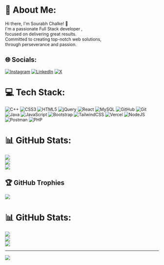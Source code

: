 # 💫 About Me:
Hi there, I'm Sourabh Chalke! 👋<br>I'm a passionate Full Stack developer ,<br>focused on delivering great results.<br>Committed to creating top-notch web solutions,<br>through perseverance and passion.


## 🌐 Socials:
[![Instagram](https://img.shields.io/badge/Instagram-%23E4405F.svg?logo=Instagram&logoColor=white)](https://instagram.com/https://www.instagram.com/_saurabh_chalke_/) [![LinkedIn](https://img.shields.io/badge/LinkedIn-%230077B5.svg?logo=linkedin&logoColor=white)](https://linkedin.com/in/www.linkedin.com/in/sourabh-chalke-b64216245) [![X](https://img.shields.io/badge/X-black.svg?logo=X&logoColor=white)](https://x.com/https://x.com/SaurabhChalke00?t=mFtZ65odEB9g-iVMK7r5uA&s=08) 

# 💻 Tech Stack:
![C++](https://img.shields.io/badge/c++-%2300599C.svg?style=for-the-badge&logo=c%2B%2B&logoColor=white) ![CSS3](https://img.shields.io/badge/css3-%231572B6.svg?style=for-the-badge&logo=css3&logoColor=white) ![HTML5](https://img.shields.io/badge/html5-%23E34F26.svg?style=for-the-badge&logo=html5&logoColor=white) ![jQuery](https://img.shields.io/badge/jquery-%230769AD.svg?style=for-the-badge&logo=jquery&logoColor=white) ![React](https://img.shields.io/badge/react-%2320232a.svg?style=for-the-badge&logo=react&logoColor=%2361DAFB) ![MySQL](https://img.shields.io/badge/mysql-4479A1.svg?style=for-the-badge&logo=mysql&logoColor=white) ![GitHub](https://img.shields.io/badge/github-%23121011.svg?style=for-the-badge&logo=github&logoColor=white) ![Git](https://img.shields.io/badge/git-%23F05033.svg?style=for-the-badge&logo=git&logoColor=white) ![Java](https://img.shields.io/badge/java-%23ED8B00.svg?style=for-the-badge&logo=openjdk&logoColor=white) ![JavaScript](https://img.shields.io/badge/javascript-%23323330.svg?style=for-the-badge&logo=javascript&logoColor=%23F7DF1E) ![Bootstrap](https://img.shields.io/badge/bootstrap-%238511FA.svg?style=for-the-badge&logo=bootstrap&logoColor=white) ![TailwindCSS](https://img.shields.io/badge/tailwindcss-%2338B2AC.svg?style=for-the-badge&logo=tailwind-css&logoColor=white) ![Vercel](https://img.shields.io/badge/vercel-%23000000.svg?style=for-the-badge&logo=vercel&logoColor=white) ![NodeJS](https://img.shields.io/badge/node.js-6DA55F?style=for-the-badge&logo=node.js&logoColor=white) ![Postman](https://img.shields.io/badge/Postman-FF6C37?style=for-the-badge&logo=postman&logoColor=white) ![PHP](https://github-readme-stats.vercel.app/api/top-langs/?username=sourabh&theme=dark&hide_border=false&include_all_commits=false&count_private=false&layout=compact)

# 📊 GitHub Stats:
![](https://github-readme-stats.vercel.app/api?username=sourabh&theme=dark&hide_border=false&include_all_commits=false&count_private=false)<br/>
![](https://github-readme-streak-stats.herokuapp.com/?user=sourabh&theme=dark&hide_border=false)<br/>
![](https://github-readme-stats.vercel.app/api/top-langs/?username=sourabh&theme=dark&hide_border=false&include_all_commits=false&count_private=false&layout=compact)

## 🏆 GitHub Trophies
![](https://github-profile-trophy.vercel.app/?username=sourabh&theme=radical&no-frame=false&no-bg=false&margin-w=4)

# 📊 GitHub Stats:
![](https://github-readme-stats.vercel.app/api?username=sourabhchalke&theme=dark&hide_border=false&include_all_commits=false&count_private=false)<br/>
![](https://github-readme-streak-stats.herokuapp.com/?user=sourabhchalke&theme=dark&hide_border=false)<br/>
![](https://github-readme-stats.vercel.app/api/top-langs/?username=sourabhchalke&theme=dark&hide_border=false&include_all_commits=false&count_private=false&layout=compact)

---
[![](https://visitcount.itsvg.in/api?id=sourabhchalke&icon=0&color=0)](https://visitcount.itsvg.in)

<!-- Proudly created with GPRM ( https://gprm.itsvg.in ) -->

<!--
**sourabhchalke/sourabhchalke** is a ✨ _special_ ✨ repository because its `README.md` (this file) appears on your GitHub profile.

Here are some ideas to get you started:

- 🔭 I’m currently working on ...
- 🌱 I’m currently learning ...
- 👯 I’m looking to collaborate on ...
- 🤔 I’m looking for help with ...
- 💬 Ask me about ...
- 📫 How to reach me: ...
- 😄 Pronouns: ...
- ⚡ Fun fact: ...
-->
